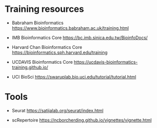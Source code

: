 # Training resources

* Babraham Bioinformatics
https://www.bioinformatics.babraham.ac.uk/training.html

* IMB Bioinformatics Core
https://bc.imb.sinica.edu.tw/BioinfoDocs/

* Harvard Chan Bioinformatics Core
https://bioinformatics.sph.harvard.edu/training

* UCDAVIS Bioinformatics Core
https://ucdavis-bioinformatics-training.github.io/

* UCI BioSci
https://swaruplab.bio.uci.edu/tutorial/tutorial.html





# Tools

* Seurat
https://satijalab.org/seurat/index.html

* scRepertoire
https://ncborcherding.github.io/vignettes/vignette.html



